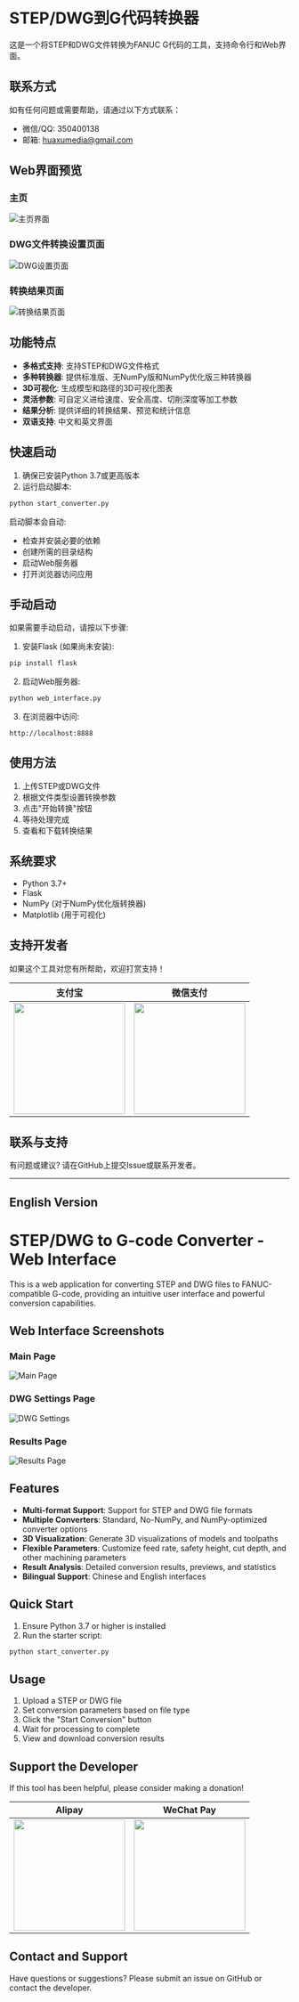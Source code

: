 # STEP/DWG到G代码转换器

这是一个将STEP和DWG文件转换为FANUC G代码的工具，支持命令行和Web界面。

## 联系方式

如有任何问题或需要帮助，请通过以下方式联系：
- 微信/QQ: 350400138
- 邮箱: huaxumedia@gmail.com

## Web界面预览

### 主页
![主页界面](screenshots/main_page.png)

### DWG文件转换设置页面
![DWG设置页面](screenshots/dwg_settings.png)

### 转换结果页面
![转换结果页面](screenshots/results.png)

## 功能特点

- **多格式支持**: 支持STEP和DWG文件格式
- **多种转换器**: 提供标准版、无NumPy版和NumPy优化版三种转换器
- **3D可视化**: 生成模型和路径的3D可视化图表
- **灵活参数**: 可自定义进给速度、安全高度、切削深度等加工参数
- **结果分析**: 提供详细的转换结果、预览和统计信息
- **双语支持**: 中文和英文界面

## 快速启动

1. 确保已安装Python 3.7或更高版本
2. 运行启动脚本:

```bash
python start_converter.py
```

启动脚本会自动:
- 检查并安装必要的依赖
- 创建所需的目录结构
- 启动Web服务器
- 打开浏览器访问应用

## 手动启动

如果需要手动启动，请按以下步骤:

1. 安装Flask (如果尚未安装):

```bash
pip install flask
```

2. 启动Web服务器:

```bash
python web_interface.py
```

3. 在浏览器中访问:

```
http://localhost:8888
```

## 使用方法

1. 上传STEP或DWG文件
2. 根据文件类型设置转换参数
3. 点击"开始转换"按钮
4. 等待处理完成
5. 查看和下载转换结果

## 系统要求

- Python 3.7+
- Flask
- NumPy (对于NumPy优化版转换器)
- Matplotlib (用于可视化)

## 支持开发者

如果这个工具对您有所帮助，欢迎打赏支持！

|  支付宝   | 微信支付  |
|  :----:  | :----:  |
| <img src="templates/static/img/qrcode-alipay-small.png" width="200">  | <img src="templates/static/img/qrcode-wechat-small.png" width="200"> |

## 联系与支持

有问题或建议? 请在GitHub上提交Issue或联系开发者。

---

## English Version

# STEP/DWG to G-code Converter - Web Interface

This is a web application for converting STEP and DWG files to FANUC-compatible G-code, providing an intuitive user interface and powerful conversion capabilities.

## Web Interface Screenshots

### Main Page
![Main Page](screenshots/main_page.png)

### DWG Settings Page
![DWG Settings](screenshots/dwg_settings.png)

### Results Page
![Results Page](screenshots/results.png)

## Features

- **Multi-format Support**: Support for STEP and DWG file formats
- **Multiple Converters**: Standard, No-NumPy, and NumPy-optimized converter options
- **3D Visualization**: Generate 3D visualizations of models and toolpaths
- **Flexible Parameters**: Customize feed rate, safety height, cut depth, and other machining parameters
- **Result Analysis**: Detailed conversion results, previews, and statistics
- **Bilingual Support**: Chinese and English interfaces

## Quick Start

1. Ensure Python 3.7 or higher is installed
2. Run the starter script:

```bash
python start_converter.py
```

## Usage

1. Upload a STEP or DWG file
2. Set conversion parameters based on file type
3. Click the "Start Conversion" button
4. Wait for processing to complete
5. View and download conversion results

## Support the Developer

If this tool has been helpful, please consider making a donation!

|  Alipay   | WeChat Pay  |
|  :----:  | :----:  |
| <img src="templates/static/img/qrcode-alipay-small.png" width="200">  | <img src="templates/static/img/qrcode-wechat-small.png" width="200"> |

## Contact and Support

Have questions or suggestions? Please submit an issue on GitHub or contact the developer. 